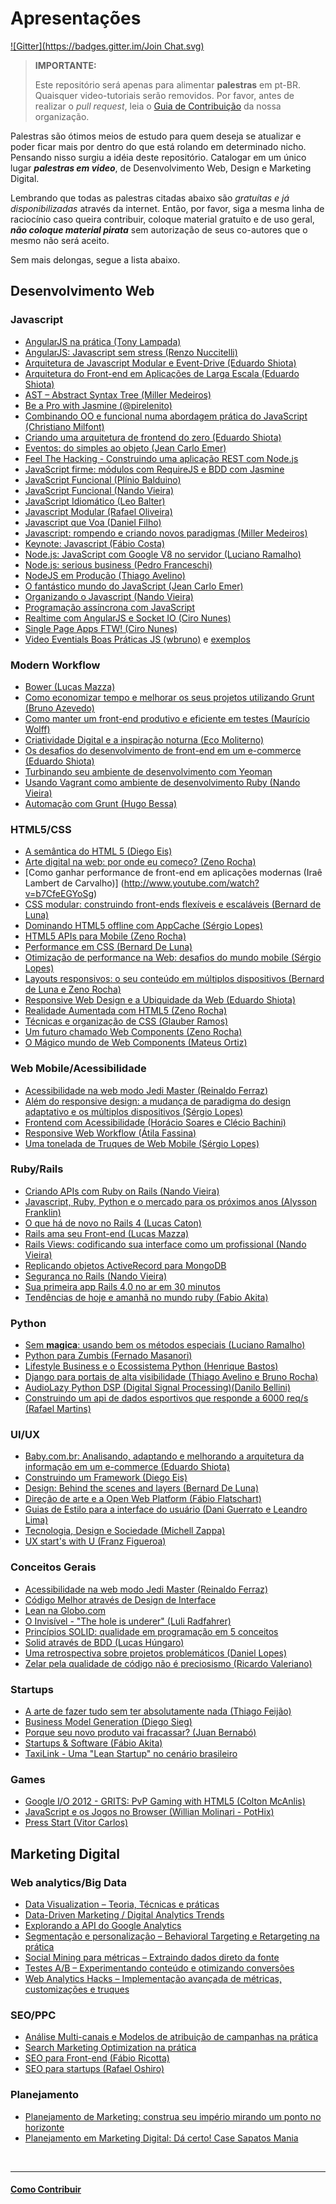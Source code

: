 # Apresentações
[![Gitter](https://badges.gitter.im/Join Chat.svg)](https://gitter.im/cerebrobr/apresentacoes?utm_source=badge&utm_medium=badge&utm_campaign=pr-badge&utm_content=badge)

> **IMPORTANTE:**
> 
> Este repositório será apenas para alimentar **palestras** em pt-BR. Quaisquer video-tutoriais serão removidos. Por favor, antes de realizar o _pull request_, leia o [Guia de Contribuição](https://github.com/cerebrobr/cerebro/blob/master/README.md#como-contribuir) da nossa organização.

Palestras são ótimos meios de estudo para quem deseja se atualizar e poder ficar mais por dentro do que está rolando em determinado nicho. Pensando nisso surgiu a idéia deste repositório. Catalogar em um único lugar ***palestras em video***, de Desenvolvimento Web, Design e Marketing Digital.

Lembrando que todas as palestras citadas abaixo são *gratuítas e já disponibilizadas* através da internet. Então, por favor, siga a mesma linha de raciocínio caso queira contribuir, coloque material gratuíto e de uso geral, ***não coloque material pirata*** sem autorização de seus co-autores que o mesmo não será aceito.

Sem mais delongas, segue a lista abaixo.

## Desenvolvimento Web

### Javascript

* [AngularJS na prática (Tony Lampada)](https://www.youtube.com/watch?v=chYbHe4tsTo)
* [AngularJS: Javascript sem stress (Renzo Nuccitelli)](https://www.youtube.com/watch?v=3Sb36C79xE0)
* [Arquitetura de Javascript Modular e Event-Drive (Eduardo Shiota)](https://www.eventials.com/pt-br/locaweb/arquitetura-de-javascript-modular-e-event-driven/)
* [Arquitetura do Front-end em Aplicações de Larga Escala (Eduardo Shiota)](https://www.eventials.com/pt-br/locaweb/eduardo-shiota-yasuda-arquitetura-do-front-end-em-aplicacoes-de-larga-escala/)
* [AST – Abstract Syntax Tree (Miller Medeiros)](http://setemasters.imasters.com.br/conversas/ast-abstract-syntax-tree/)
* [Be a Pro with Jasmine (@pirelenito)](http://paulo.ragonha.me/tdc2013/jasmine/#/)
* [Combinando OO e funcional numa abordagem prática do JavaScript (Christiano Milfont)](https://www.youtube.com/watch?v=p-ZZ8Ul5REA)
* [Criando uma arquitetura de frontend do zero  (Eduardo Shiota)](https://www.eventials.com/locaweb/criando-uma-arquitetura-escalavel-de-front-end-do-zero-com-eduardo-shiota-yasuda)
* [Eventos: do simples ao objeto (Jean Carlo Emer)](https://www.youtube.com/watch?v=rGlF5OgD_c0)
* [Feel The Hacking - Construindo uma aplicação REST com Node.js](https://www.youtube.com/watch?v=V8lWtjbCKyA)
* [JavaScript firme: módulos com RequireJS e BDD com Jasmine](http://www.infoq.com/br/presentations/javascript-firme)
* [JavaScript Funcional (Plínio Balduino)](http://setemasters.imasters.com.br/conversas/javascript-funcional/)
* [JavaScript Funcional (Nando Vieira)](http://www.infoq.com/br/presentations/javascript-funcional)
* [JavaScript Idiomático (Leo Balter)](http://setemasters.imasters.com.br/conversas/javascript-idiomatico/)
* [Javascript Modular (Rafael Oliveira)](https://www.youtube.com/watch?v=HBTwzsqA3E0)
* [Javascript que Voa (Daniel Filho)](http://setemasters.imasters.com.br/conversas/javascript-que-voa/)
* [Javascript: rompendo e criando novos paradigmas (Miller Medeiros)](https://www.youtube.com/watch?v=iuGcH_IiM34)
* [Keynote: Javascript (Fábio Costa)](https://www.youtube.com/watch?v=U_eieH9-l38)
* [Node.js: JavaScript com Google V8 no servidor (Luciano Ramalho)](https://www.youtube.com/watch?v=B0hc7hmpCD4)
* [Node.js: serious business (Pedro Franceschi)](https://www.youtube.com/watch?v=_0opytdAXHk)
* [NodeJS em Produção (Thiago Avelino)](https://www.youtube.com/watch?v=9SL1BeMLxdo)
* [O fantástico mundo do JavaScript (Jean Carlo Emer)](http://www.youtube.com/watch?v=Zn7B-X0y5qs)
* [Organizando o Javascript (Nando Vieira)](https://www.youtube.com/watch?v=x9vDemjWmZQ)
* [Programação assíncrona com JavaScript](http://www.infoq.com/br/presentations/programacao-assincrona-javascript)
* [Realtime com AngularJS e Socket IO (Ciro Nunes)](https://www.youtube.com/watch?v=5zcmBZ6mksM)
* [Single Page Apps FTW! (Ciro Nunes)](http://www.youtube.com/watch?v=IiTz6EVjHnc)
* [Video Eventials Boas Práticas JS (wbruno)](https://www.eventials.com/pinceladasdaweb/javascript-boas-praticas-e-otimizacoes/) e [exemplos](https://github.com/wbruno/boas-praticas-js)

### Modern Workflow

* [Bower (Lucas Mazza)](http://setemasters.imasters.com.br/conversas/bower/)
* [Como economizar tempo e melhorar os seus projetos utilizando Grunt (Bruno Azevedo)](http://www.youtube.com/watch?v=OF56WFEpAUQ)
* [Como manter um front-end produtivo e eficiente em testes (Maurício Wolff)](http://www.youtube.com/watch?v=TgUSFaKgyhY)
* [Criatividade Digital e a inspiração noturna (Eco Moliterno)](https://www.youtube.com/watch?v=44QZqfyEWNg)
* [Os desafios do desenvolvimento de front-end em um e-commerce (Eduardo Shiota)](https://www.youtube.com/watch?v=5abzSBa33l4)
* [Turbinando seu ambiente de desenvolvimento com Yeoman](http://www.infoq.com/br/presentations/desenvolvimento-yeoman)
* [Usando Vagrant como ambiente de desenvolvimento Ruby (Nando Vieira)](https://www.eventials.com/pt-br/locaweb/usando-vagrant-como-ambiente-de-desenvolvimento-ruby/)
* [Automação com Grunt (Hugo Bessa)](http://hugobessa.com.br/posts/automacao-com-grunt/)


### HTML5/CSS

* [A semântica do HTML 5 (Diego Eis)](https://www.eventials.com/pt-br/locaweb/diego-eis-a-semantica-do-html-5/)
* [Arte digital na web: por onde eu começo? (Zeno Rocha)](https://www.youtube.com/watch?v=V8QZMO8rr8g)
* [Como ganhar performance de front-end em aplicações modernas (Iraê Lambert de Carvalho)] (http://www.youtube.com/watch?v=b7CfeEGYoSg)
* [CSS modular: construindo front-ends flexíveis e escaláveis (Bernard de Luna)](http://www.infoq.com/br/presentations/css-modular)
* [Dominando HTML5 offline com AppCache (Sérgio Lopes)](http://www.youtube.com/watch?v=sVBSNJznDF0)
* [HTML5 APIs para Mobile (Zeno Rocha)](https://www.youtube.com/watch?v=ncYj9Z8LwNM)
* [Performance em CSS (Bernard De Luna)](http://www.youtube.com/watch?v=m1iV2C44Duc)
* [Otimização de performance na Web: desafios do mundo mobile (Sérgio Lopes)](http://www.infoq.com/br/presentations/otimizacao-performance-web)
* [Layouts responsivos: o seu conteúdo em múltiplos dispositivos (Bernard de Luna e Zeno Rocha)](https://www.youtube.com/watch?v=ty7zj37gaBI)
* [Responsive Web Design e a Ubiquidade da Web (Eduardo Shiota)](https://www.youtube.com/watch?v=9PQgEl8dOAY)
* [Realidade Aumentada com HTML5 (Zeno Rocha)](http://www.infoq.com/br/presentations/realidade-aumentada-html5)
* [Técnicas e organização de CSS (Glauber Ramos)](http://www.youtube.com/watch?v=LmUISr5miy4)
* [Um futuro chamado Web Components (Zeno Rocha)](https://www.youtube.com/watch?v=7Q0-E_rZ_Cc)
* [O Mágico mundo de Web Components (Mateus Ortiz)](https://www.youtube.com/watch?v=chVtnPCL9pE)

### Web Mobile/Acessibilidade

* [Acessibilidade na web modo Jedi Master (Reinaldo Ferraz)](https://www.youtube.com/watch?v=MMLQioPwbik)
* [Além do responsive design: a mudança de paradigma do design adaptativo e os múltiplos dispositivos (Sérgio Lopes)](https://www.youtube.com/watch?v=bJdFqCnxmVY)
* [Frontend com Acessibilidade (Horácio Soares e Clécio Bachini)](http://www.youtube.com/watch?v=hmw0bFD7GHw)
* [Responsive Web Workflow (Átila Fassina)](https://www.youtube.com/watch?v=Rgfngu2kpNo)
* [Uma tonelada de Truques de Web Mobile (Sérgio Lopes)](http://www.youtube.com/watch?v=aH9eVa2cTcM)

### Ruby/Rails

* [Criando APIs com Ruby on Rails (Nando Vieira)](http://www.infoq.com/br/presentations/criando-apis-ruby-on-rails)
* [Javascript, Ruby, Python e o mercado para os próximos anos (Alysson Franklin)](https://www.youtube.com/watch?v=SpW9hikuR84)
* [O que há de novo no Rails 4 (Lucas Caton)](https://www.eventials.com/pt-br/locaweb/o-que-ha-de-novo-no-rails-4-com-lucas-caton/)
* [Rails ama seu Front-end (Lucas Mazza)](https://www.eventials.com/pt-br/locaweb/rails-ama-seu-front-end/)
* [Rails Views: codificando sua interface como um profissional (Nando Vieira)](https://www.eventials.com/pt-br/locaweb/rails-views-codificando-sua-interface-como-um-profissional/)
* [Replicando objetos ActiveRecord para MongoDB](https://www.eventials.com/pt-br/locaweb/replicando-objetos-activerecord-para-mongodb/)
* [Segurança no Rails (Nando Vieira)](https://www.youtube.com/watch?v=GPglTMw-2Hw)
* [Sua primeira app Rails 4.0 no ar em 30 minutos](https://www.eventials.com/pt-br/cafecomdevlondrina/cafecomdevlondrina-2/)
* [Tendências de hoje e amanhã no mundo ruby (Fabio Akita)](https://www.youtube.com/watch?v=G_BvPRpnJOI)

### Python

* [Sem __magica__: usando bem os métodos especiais (Luciano Ramalho) ](http://www.youtube.com/watch?v=71fPrl9u9Ac)
* [Python para Zumbis (Fernado Masanori)](http://www.youtube.com/watch?v=_OQEcuGHrxQ)
* [Lifestyle Business e o Ecossistema Python (Henrique Bastos)](http://www.youtube.com/watch?v=mHRinieklio)
* [Django para portais de alta visibilidade (Thiago Avelino e Bruno Rocha)](http://www.youtube.com/watch?v=3etidboJ3iM)
* [AudioLazy Python DSP (Digital Signal Processing)(Danilo Bellini)](http://www.youtube.com/watch?v=TF13AQO0Hlk) 
* [Construindo um api de dados esportivos que responde a 6000 req/s (Rafael Martins)](http://www.youtube.com/watch?v=KpewpjWX8Q8)
  
### UI/UX

* [Baby.com.br: Analisando, adaptando e melhorando a arquitetura da informação em um e-commerce (Eduardo Shiota)](https://www.youtube.com/watch?v=KlIGJM5X-fA)
* [Construindo um Framework (Diego Eis)](https://www.eventials.com/pt-br/locaweb/construindo-um-framework/)
* [Design: Behind the scenes and layers (Bernard De Luna)](https://www.eventials.com/pt-br/locaweb/design-behind-the-scenes-and-layers-com-bernard-de-luna/)
* [Direção de arte e a Open Web Platform (Fábio Flatschart)](http://www.youtube.com/watch?v=5Qno_7z6Qes)
* [Guias de Estilo para a interface do usuário (Dani Guerrato e Leandro Lima)](https://www.eventials.com/pt-br/locaweb/guias-de-estilo-para-a-interface-do-usuario/)
* [Tecnologia, Design e Sociedade (Michell Zappa)](https://www.youtube.com/watch?v=xqLXAKshEzQ)
* [UX start's with U (Franz Figueroa)](https://www.youtube.com/watch?v=3d_dfi820zg)

### Conceitos Gerais

* [Acessibilidade na web modo Jedi Master (Reinaldo Ferraz)](http://www.youtube.com/watch?v=MMLQioPwbik)
* [Código Melhor através de Design de Interface](https://www.eventials.com/pt-br/locaweb/codigo-melhor-atraves-de-design-de-interface/)
* [Lean na Globo.com](http://www.infoq.com/br/presentations/usando-lean-globo-com)
* [O Invisível - "The hole is underer" (Luli Radfahrer)](https://www.youtube.com/watch?v=168jsIqMjs0)
* [Princípios SOLID: qualidade em programação em 5 conceitos](http://www.infoq.com/br/presentations/principios-solid)
* [Solid através de BDD (Lucas Húngaro)](https://www.eventials.com/pt-br/locaweb/solid-atraves-de-bdd-um-guia-pratico-para-rubistas/)
* [Uma retrospectiva sobre projetos problemáticos (Daniel Lopes)](https://www.eventials.com/pt-br/locaweb/daniel-lopes-uma-retrospectiva-sobre-projetos-problematicos/)
* [Zelar pela qualidade de código não é preciosismo (Ricardo Valeriano)](https://www.youtube.com/watch?v=CKG5d2HOBSk)

### Startups

* [A arte de fazer tudo sem ter absolutamente nada (Thiago Feijão)](https://www.youtube.com/watch?v=PSDW6cpKDgs)
* [Business Model Generation (Diego Sieg)](https://www.youtube.com/watch?v=URSdI00-HmU)
* [Porque seu novo produto vai fracassar? (Juan Bernabó)](https://www.youtube.com/watch?v=zy9gHq-254g)
* [Startups & Software (Fábio Akita)](https://www.eventials.com/pt-br/locaweb/startups-software-2/)
* [TaxiLink - Uma "Lean Startup" no cenário brasileiro](https://www.youtube.com/watch?v=bi70y4qlNb0)

### Games

* [Google I/O 2012 - GRITS: PvP Gaming with HTML5 (Colton McAnlis)](http://www.youtube.com/watch?v=Prkyd5n0P7k "Google I/O 2012 - GRITS: PvP Gaming with HTML5 (Colton McAnlis)")
* [JavaScript e os Jogos no Browser (Willian Molinari - PotHix)](http://www.youtube.com/watch?v=TbgODPU2tro)
* [Press Start (Vitor Carlos)](http://www.youtube.com/watch?v=fB3TvRRfLTA)

## Marketing Digital

### Web analytics/Big Data

* [Data Visualization – Teoria, Técnicas e práticas](http://intercon.imasters.com.br/conteudo/data-visualization-teoria-tecnicas-e-praticas/)
* [Data-Driven Marketing / Digital Analytics Trends](http://intercon.imasters.com.br/conteudo/data-driven-marketing-digital-analytics-trends-futuro-das-metricas-otimizacao-e-inteligencia-de-negocios/)
* [Explorando a API do Google Analytics](http://intercon.imasters.com.br/conteudo/explorando-a-api-do-google-analytics/)
* [Segmentação e personalização – Behavioral Targeting e Retargeting na prática](http://intercon.imasters.com.br/conteudo/segmentacao-e-personalizacao-behavioral-targeting-e-retargeting-na-pratica/)
* [Social Mining para métricas – Extraindo dados direto da fonte](http://intercon.imasters.com.br/conteudo/social-mining-para-metricas-extraindo-dados-direto-da-fonte/)
* [Testes A/B – Experimentando conteúdo e otimizando conversões](http://intercon.imasters.com.br/conteudo/testes-ab-experimentando-conteudo-e-otimizando-conversoes/)
* [Web Analytics Hacks – Implementação avançada de métricas, customizações e truques](http://intercon.imasters.com.br/conteudo/web-analytics-hacks-implementacao-avancada-de-metricas-customizacoes-e-truques/)

### SEO/PPC

* [Análise Multi-canais e Modelos de atribuição de campanhas na prática](http://intercon.imasters.com.br/conteudo/analise-multi-canais-e-modelos-de-atribuicao-de-campanhas-na-pratica/)
* [Search Marketing Optimization na prática](http://intercon.imasters.com.br/conteudo/search-marketing-optimization-na-pratica/)
* [SEO para Front-end (Fábio Ricotta)](http://www.youtube.com/watch?v=gauN7UL2d2Y)
* [SEO para startups (Rafael Oshiro)](http://www.youtube.com/watch?v=m9nSAWiGZoo)

### Planejamento

* [Planejamento de Marketing: construa seu império mirando um ponto no horizonte](https://www.eventials.com/pt-br/paulaquintao/planejamento-de-marketing-construa-seu-imperio-mirando-um-horizonte-gratuita/)
* [Planejamento em Marketing Digital: Dá certo! Case Sapatos Mania](https://www.eventials.com/pt-br/empirica/planejamento-em-marketing-digital-da-certo-case-sapatos-mania/)


<br/>

---

#### [Como Contribuir](https://github.com/cerebrobr/cerebro/blob/master/README.md#como-contribuir)
